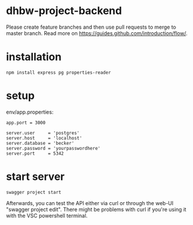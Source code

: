 # dhbw-project-backend

Please create feature branches and then use pull requests to merge to master branch.
Read more on https://guides.github.com/introduction/flow/.

# installation
```
npm install express pg properties-reader
```

# setup
env/app.properties:
```
app.port = 3000

server.user     = 'postgres'
server.host     = 'localhost'
server.database = 'becker'
server.password = 'yourpasswordhere'
server.port     = 5342
```

# start server
```
swagger project start
```
Afterwards, you can test the API either via curl or through the web-UI "swagger project edit". There might be problems with curl if you're using it with the VSC powershell terminal.